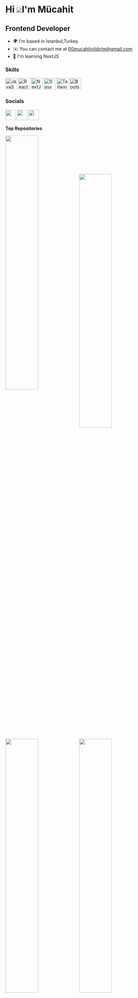 Hi ![](https://user-images.githubusercontent.com/18350557/176309783-0785949b-9127-417c-8b55-ab5a4333674e.gif)I'm Mücahit
===============================================================================================================================

Frontend Developer
------------------

* 🌍  I'm based in İstanbul,Turkey
* ✉️  You can contact me at [00mucahityildirim@gmail.com](mailto:00mucahityildirim@gmail.com)
* 🧠  I'm learning NextJS

### Skills

<p align="left">
<a href="https://developer.mozilla.org/en-US/docs/Web/JavaScript" target="_blank" rel="noreferrer"><img src="https://raw.githubusercontent.com/danielcranney/readme-generator/main/public/icons/skills/javascript-colored.svg" width="36" height="36" alt="JavaScript" /></a>
<a href="https://reactjs.org/" target="_blank" rel="noreferrer"><img src="https://raw.githubusercontent.com/danielcranney/readme-generator/main/public/icons/skills/react-colored.svg" width="36" height="36" alt="React" /></a>
<a href="https://nextjs.org/docs" target="_blank" rel="noreferrer"><img src="https://raw.githubusercontent.com/danielcranney/readme-generator/main/public/icons/skills/nextjs-colored.svg" width="36" height="36" alt="NextJs" /></a>
<a href="https://sass-lang.com/" target="_blank" rel="noreferrer"><img src="https://raw.githubusercontent.com/danielcranney/readme-generator/main/public/icons/skills/sass-colored.svg" width="36" height="36" alt="Sass" /></a>
<a href="https://tailwindcss.com/" target="_blank" rel="noreferrer"><img src="https://raw.githubusercontent.com/danielcranney/readme-generator/main/public/icons/skills/tailwindcss-colored.svg" width="36" height="36" alt="TailwindCSS" /></a>
<a href="https://getbootstrap.com/" target="_blank" rel="noreferrer"><img src="https://raw.githubusercontent.com/danielcranney/readme-generator/main/public/icons/skills/bootstrap-colored.svg" width="36" height="36" alt="Bootstrap" /></a>
</p>

### Socials

<p align="left"> <a href="https://www.github.com/mucahityildirim0" target="_blank" rel="noreferrer"><img src="https://raw.githubusercontent.com/danielcranney/readme-generator/main/public/icons/socials/github.svg" width="32" height="32" /></a> <a href="https://www.linkedin.com/in/mücahit-yıldırım0" target="_blank" rel="noreferrer"><img src="https://raw.githubusercontent.com/danielcranney/readme-generator/main/public/icons/socials/linkedin.svg" width="32" height="32" /></a> <a href="https://www.twitter.com/mchtyldrm0" target="_blank" rel="noreferrer"><img src="https://raw.githubusercontent.com/danielcranney/readme-generator/main/public/icons/socials/twitter.svg" width="32" height="32" /></a></p>



<b>Top Repositories</b>

<div width="100%" align="center"><a href="https://github.com/mucahityildirim0/social-website" align="left"><img align="left" width="45%" src="https://github-readme-stats.vercel.app/api/pin/?username=mucahityildirim0&repo=social-website&title_color=f97316&text_color=ffffff&icon_color=f97316&bg_color=000000&hide_border=true&locale=en" /></a></div><br /><br /><br /><br /><br /><br /><br />
<div width="100%" align="center"><a href="https://github.com/mucahityildirim0/social-website" align="left"><img align="left" width="45%" src="https://github-readme-stats.vercel.app/api/pin/?username=mucahityildirim0&repo=social-website&title_color=f97316&text_color=ffffff&icon_color=f97316&bg_color=000000&hide_border=true&locale=en" /></a></div><br /><br /><br /><br /><br /><br /><br />
<div width="100%" align="center"><a href="https://github.com/mucahityildirim0/social-website" align="left"><img align="left" width="45%" src="https://github-readme-stats.vercel.app/api/pin/?username=mucahityildirim0&repo=social-website&title_color=f97316&text_color=ffffff&icon_color=f97316&bg_color=000000&hide_border=true&locale=en" /></a></div><br /><br /><br /><br /><br /><br /><br />
<div width="100%" align="center"><a href="https://github.com/mucahityildirim0/social-website" align="left"><img align="left" width="45%" src="https://github-readme-stats.vercel.app/api/pin/?username=mucahityildirim0&repo=social-website&title_color=f97316&text_color=ffffff&icon_color=f97316&bg_color=000000&hide_border=true&locale=en" /></a></div><br /><br /><br /><br /><br /><br /><br />
<div width="100%" align="center"><a href="https://github.com/mucahityildirim0/social-website" align="left"><img align="left" width="45%" src="https://github-readme-stats.vercel.app/api/pin/?username=mucahityildirim0&repo=social-website&title_color=f97316&text_color=ffffff&icon_color=f97316&bg_color=000000&hide_border=true&locale=en" /></a></div><br /><br /><br /><br /><br /><br /><br />
<div width="100%" align="center"><a href="https://github.com/mucahityildirim0/social-website" align="left"><img align="left" width="45%" src="https://github-readme-stats.vercel.app/api/pin/?username=mucahityildirim0&repo=social-website&title_color=f97316&text_color=ffffff&icon_color=f97316&bg_color=000000&hide_border=true&locale=en" /></a></div><br /><br /><br /><br /><br /><br /><br />
<div width="100%" align="center"><a href="https://github.com/mucahityildirim0/social-website" align="left"><img align="left" width="45%" src="https://github-readme-stats.vercel.app/api/pin/?username=mucahityildirim0&repo=social-website&title_color=f97316&text_color=ffffff&icon_color=f97316&bg_color=000000&hide_border=true&locale=en" /></a></div><br /><br /><br /><br /><br /><br /><br />
<div width="100%" align="center"><a href="https://github.com/mucahityildirim0/social-website" align="left"><img align="left" width="45%" src="https://github-readme-stats.vercel.app/api/pin/?username=mucahityildirim0&repo=social-website&title_color=f97316&text_color=ffffff&icon_color=f97316&bg_color=000000&hide_border=true&locale=en" /></a></div><br /><br /><br /><br /><br /><br /><br />
<div width="100%" align="center"><a href="https://github.com/mucahityildirim0/social-website" align="left"><img align="left" width="45%" src="https://github-readme-stats.vercel.app/api/pin/?username=mucahityildirim0&repo=social-website&title_color=f97316&text_color=ffffff&icon_color=f97316&bg_color=000000&hide_border=true&locale=en" /></a></div><br /><br /><br /><br /><br /><br /><br />
<div width="100%" align="center"><a href="https://github.com/mucahityildirim0/social-website" align="left"><img align="left" width="45%" src="https://github-readme-stats.vercel.app/api/pin/?username=mucahityildirim0&repo=social-website&title_color=f97316&text_color=ffffff&icon_color=f97316&bg_color=000000&hide_border=true&locale=en" /></a></div><br /><br /><br /><br /><br /><br /><br />

